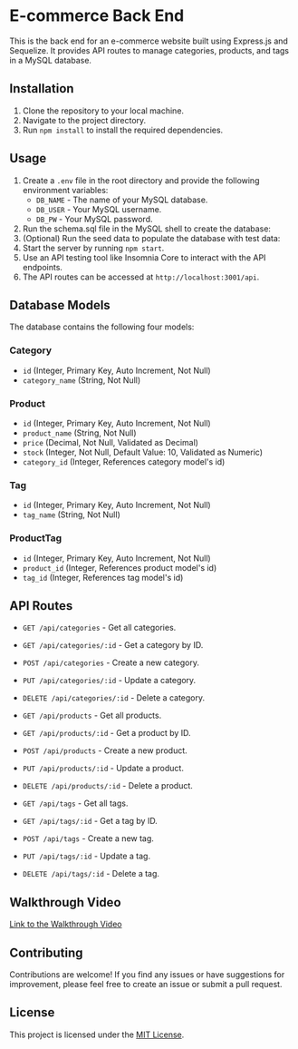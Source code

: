 # E-commerce Back End

This is the back end for an e-commerce website built using Express.js and Sequelize. It provides API routes to manage categories, products, and tags in a MySQL database.

## Installation

1. Clone the repository to your local machine.
2. Navigate to the project directory.
3. Run `npm install` to install the required dependencies.

## Usage

1. Create a `.env` file in the root directory and provide the following environment variables:
   - `DB_NAME` - The name of your MySQL database.
   - `DB_USER` - Your MySQL username.
   - `DB_PW` - Your MySQL password.
2. Run the schema.sql file in the MySQL shell to create the database:
3. (Optional) Run the seed data to populate the database with test data:
4. Start the server by running `npm start`.
5. Use an API testing tool like Insomnia Core to interact with the API endpoints.
6. The API routes can be accessed at `http://localhost:3001/api`.

## Database Models

The database contains the following four models:

### Category

- `id` (Integer, Primary Key, Auto Increment, Not Null)
- `category_name` (String, Not Null)

### Product

- `id` (Integer, Primary Key, Auto Increment, Not Null)
- `product_name` (String, Not Null)
- `price` (Decimal, Not Null, Validated as Decimal)
- `stock` (Integer, Not Null, Default Value: 10, Validated as Numeric)
- `category_id` (Integer, References category model's id)

### Tag

- `id` (Integer, Primary Key, Auto Increment, Not Null)
- `tag_name` (String, Not Null)

### ProductTag

- `id` (Integer, Primary Key, Auto Increment, Not Null)
- `product_id` (Integer, References product model's id)
- `tag_id` (Integer, References tag model's id)

## API Routes

- `GET /api/categories` - Get all categories.
- `GET /api/categories/:id` - Get a category by ID.
- `POST /api/categories` - Create a new category.
- `PUT /api/categories/:id` - Update a category.
- `DELETE /api/categories/:id` - Delete a category.

- `GET /api/products` - Get all products.
- `GET /api/products/:id` - Get a product by ID.
- `POST /api/products` - Create a new product.
- `PUT /api/products/:id` - Update a product.
- `DELETE /api/products/:id` - Delete a product.

- `GET /api/tags` - Get all tags.
- `GET /api/tags/:id` - Get a tag by ID.
- `POST /api/tags` - Create a new tag.
- `PUT /api/tags/:id` - Update a tag.
- `DELETE /api/tags/:id` - Delete a tag.

## Walkthrough Video

[Link to the Walkthrough Video](insert-link-here)

## Contributing

Contributions are welcome! If you find any issues or have suggestions for improvement, please feel free to create an issue or submit a pull request.

## License

This project is licensed under the [MIT License](LICENSE).
